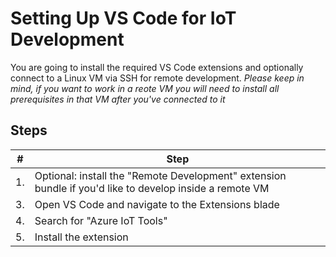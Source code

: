 # Setting Up VS Code for IoT Development #

You are going to install the required VS Code extensions and optionally connect to a Linux VM via SSH for remote development.
*Please keep in mind, if you want to work in a reote VM you will need to install all prerequisites in that VM after you've connected to it*

## Steps ##
| #   | Step                                                                                                    |
| --- | ------------------------------------------------------------------------------------------------------- |
| 1.  | Optional: install the "Remote Development" extension bundle if you'd like to develop inside a remote VM |
| 3.  | Open VS Code and navigate to the Extensions blade                                                       |
| 4.  | Search for "Azure IoT Tools"                                                                            |
| 5.  | Install the extension                                                                                   |
